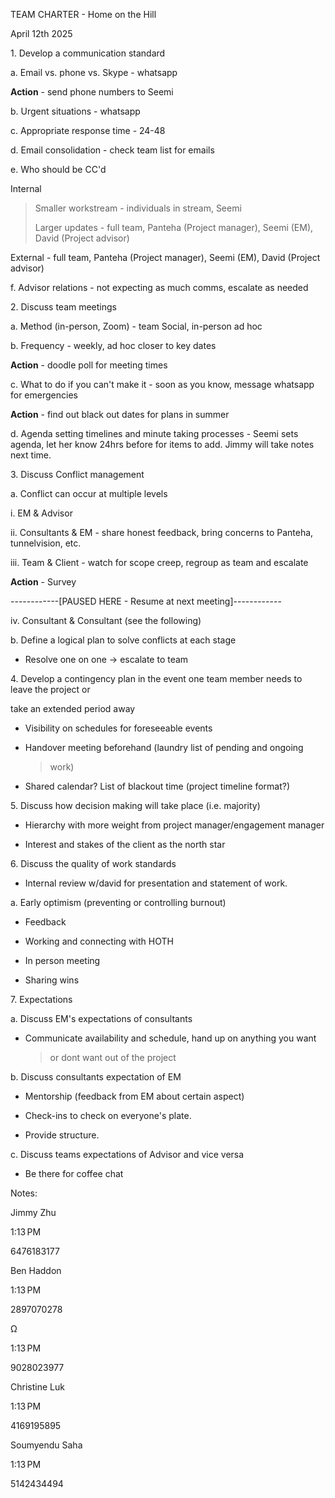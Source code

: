 TEAM CHARTER - Home on the Hill

April 12th 2025

1\. Develop a communication standard

a\. Email vs. phone vs. Skype - whatsapp

**Action** - send phone numbers to Seemi

b\. Urgent situations - whatsapp

c\. Appropriate response time - 24-48

d\. Email consolidation - check team list for emails

e\. Who should be CC'd

Internal

> Smaller workstream - individuals in stream, Seemi
>
> Larger updates - full team, Panteha (Project manager), Seemi (EM),
> David (Project advisor)

External - full team, Panteha (Project manager), Seemi (EM), David
(Project advisor)

f\. Advisor relations - not expecting as much comms, escalate as needed

2\. Discuss team meetings

a\. Method (in-person, Zoom) - team Social, in-person ad hoc

b\. Frequency - weekly, ad hoc closer to key dates

**Action** - doodle poll for meeting times

c\. What to do if you can't make it - soon as you know, message whatsapp
for emergencies

**Action** - find out black out dates for plans in summer

d\. Agenda setting timelines and minute taking processes - Seemi sets
agenda, let her know 24hrs before for items to add. Jimmy will take
notes next time.

3\. Discuss Conflict management

a\. Conflict can occur at multiple levels

i\. EM & Advisor

ii\. Consultants & EM - share honest feedback, bring concerns to
Panteha, tunnelvision, etc.

iii\. Team & Client - watch for scope creep, regroup as team and
escalate

**Action** - Survey

---\-\-\-\-\-\-\-\--\[PAUSED HERE - Resume at next
meeting\]---\-\-\-\-\-\-\-\--

iv\. Consultant & Consultant (see the following)

b\. Define a logical plan to solve conflicts at each stage

-   Resolve one on one -\> escalate to team

4\. Develop a contingency plan in the event one team member needs to
leave the project or

take an extended period away

-   Visibility on schedules for foreseeable events

-   Handover meeting beforehand (laundry list of pending and ongoing
    > work)

-   Shared calendar? List of blackout time (project timeline format?)

5\. Discuss how decision making will take place (i.e. majority)

-   Hierarchy with more weight from project manager/engagement manager

-   Interest and stakes of the client as the north star

6\. Discuss the quality of work standards

-   Internal review w/david for presentation and statement of work.

a\. Early optimism (preventing or controlling burnout)

-   Feedback

-   Working and connecting with HOTH

-   In person meeting

-   Sharing wins

7\. Expectations

a\. Discuss EM's expectations of consultants

-   Communicate availability and schedule, hand up on anything you want
    > or dont want out of the project

b\. Discuss consultants expectation of EM

-   Mentorship (feedback from EM about certain aspect)

-   Check-ins to check on everyone's plate.

-   Provide structure.

c\. Discuss teams expectations of Advisor and vice versa

-   Be there for coffee chat

Notes:

Jimmy Zhu

1:13 PM

6476183177

Ben Haddon

1:13 PM

2897070278

Ω

1:13 PM

9028023977

Christine Luk

1:13 PM

4169195895

Soumyendu Saha

1:13 PM

5142434494
